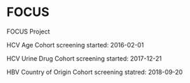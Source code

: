 # FOCUS
FOCUS Project

HCV Age Cohort screening started: 2016-02-01

HCV Urine Drug Cohort screening started: 2017-12-21

HBV Country of Origin Cohort screening statred: 2018-09-20
